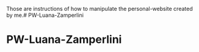 Those are instructions of how to manipulate the personal-website created by me.# PW-Luana-Zamperlini
# PW-Luana-Zamperlini
